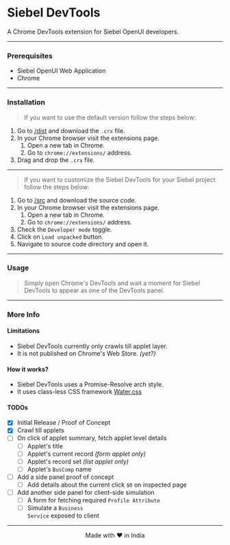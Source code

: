 # Siebel DevTools

A Chrome DevTools extension for Siebel OpenUI developers.

---

### Prerequisites

- Siebel OpenUI Web Application
- Chrome

---

### Installation

> If you want to use the default version follow the steps below:

1. Go to [/dist](https://github.com/sandeep-menon/siebel-devtools/tree/main/dist) and download the <code>.crx</code> file.
2. In your Chrome browser visit the extensions page.
    1. Open a new tab in Chrome.
    2. Go to <code>chrome://extensions/</code> address.
4. Drag and drop the <code>.crx</code> file.

---

> If you want to customize the Siebel DevTools for your Siebel project follow the steps below:

1. Go to [/src](https://github.com/sandeep-menon/siebel-devtools/tree/main/src) and download the source code.
2. In your Chrome browser visit the extensions page.
    1. Open a new tab in Chrome.
    2. Go to <code>chrome://extensions/</code> address.
3. Check the <code>Developer mode</code> toggle.
4. Click on <code>Load unpacked</code> button.
5. Navigate to source code directory and open it.

---

### Usage

> Simply open Chrome's DevTools and wait a moment for Siebel DevTools to appear as one of the DevTools panel.

---

### More Info
#### Limitations
- Siebel DevTools currently only crawls till applet layer.
- It is not published on Chrome's Web Store. _(yet?)_
#### How it works?
- Siebel DevTools uses a Promise-Resolve arch style.
- It uses class-less CSS framework [Water.css](https://github.com/kognise/water.css)
#### TODOs
- [x] Initial Release / Proof of Concept
- [x] Crawl till applets
- [ ] On click of applet summary, fetch applet level details
    - [ ] Applet's title
    - [ ] Applet's current record _(form applet only)_
    - [ ] Applet's record set _(list applet only)_
    - [ ] Applet's <code>BusComp</code> name
- [ ] Add a side panel proof of concept
    - [ ] Add details about the current click <code>$0</code> on inspected page
- [ ] Add another side panel for client-side simulation
    - [ ] A form for fetching required <code>Profile Attribute</code>
    - [ ] Simulate a <code>Business Service</code> exposed to client

---
<p align="center">Made with ❤ in India</p>

